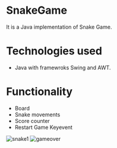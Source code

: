 # SnakeGame

It is a Java implementation of Snake Game. 

# Technologies used
* Java with framewroks Swing and AWT.

# Functionality

* Board
* Snake movements
* Score counter
* Restart Game Keyevent

![snake1](https://user-images.githubusercontent.com/37927276/42055860-b3ea5cb4-7b18-11e8-997c-e928e27e4e47.png)
![gameover](https://user-images.githubusercontent.com/37927276/42516695-96f1843a-845e-11e8-8cc1-bb9e4ebbb7c0.png)
